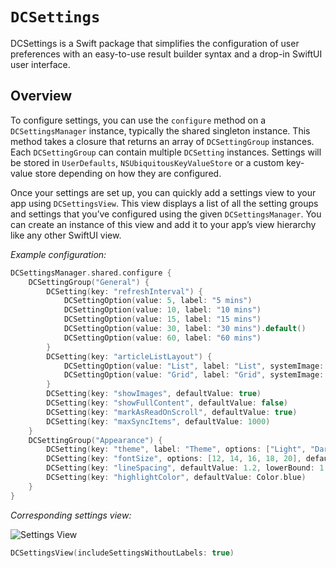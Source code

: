 # ``DCSettings``

DCSettings is a Swift package that simplifies the configuration of user preferences with an easy-to-use result builder syntax and a drop-in SwiftUI user interface.

## Overview

To configure settings, you can use the `configure` method on a ``DCSettingsManager`` instance, typically the shared  singleton instance. This method takes a closure that returns an array of ``DCSettingGroup`` instances. Each ``DCSettingGroup`` can contain multiple ``DCSetting`` instances. Settings will be stored in `UserDefaults`, `NSUbiquitousKeyValueStore` or a custom key-value store depending on how they are configured. 

Once your settings are set up, you can quickly add a settings view to your app using ``DCSettingsView``. This view displays a list of all the setting groups and settings that you’ve configured using the given ``DCSettingsManager``. You can create an instance of this view and add it to your app’s view hierarchy like any other SwiftUI view.

*Example configuration:*

```swift
DCSettingsManager.shared.configure {
    DCSettingGroup("General") {
        DCSetting(key: "refreshInterval") {
            DCSettingOption(value: 5, label: "5 mins")
            DCSettingOption(value: 10, label: "10 mins")
            DCSettingOption(value: 15, label: "15 mins")
            DCSettingOption(value: 30, label: "30 mins").default()
            DCSettingOption(value: 60, label: "60 mins")
        }
        DCSetting(key: "articleListLayout") {
            DCSettingOption(value: "List", label: "List", systemImage: "list.bullet")
            DCSettingOption(value: "Grid", label: "Grid", systemImage: "square.grid.2x2")
        }
        DCSetting(key: "showImages", defaultValue: true)
        DCSetting(key: "showFullContent", defaultValue: false)
        DCSetting(key: "markAsReadOnScroll", defaultValue: true)
        DCSetting(key: "maxSyncItems", defaultValue: 1000)
    }
    DCSettingGroup("Appearance") {
        DCSetting(key: "theme", label: "Theme", options: ["Light", "Dark"], defaultIndex: 0)
        DCSetting(key: "fontSize", options: [12, 14, 16, 18, 20], defaultIndex: 2)
        DCSetting(key: "lineSpacing", defaultValue: 1.2, lowerBound: 1.0, upperBound: 1.6, step: 0.1)
        DCSetting(key: "highlightColor", defaultValue: Color.blue)
    }
}
```

*Corresponding settings view:*

![Settings View](SettingsView.png)

```swift
DCSettingsView(includeSettingsWithoutLabels: true)
```
